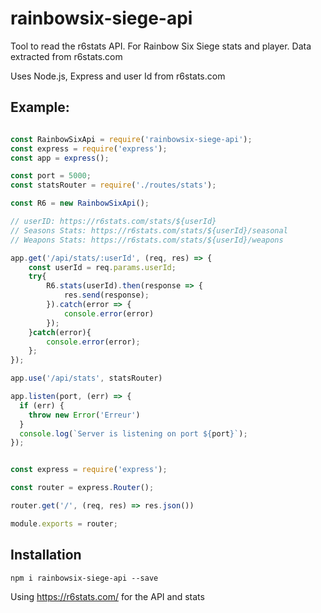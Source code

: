 # rainbowsix-siege-api
Tool to read the r6stats API. For Rainbow Six Siege stats and player. Data extracted from r6stats.com

Uses Node.js, Express and user Id from r6stats.com

## Example:
```javascript

const RainbowSixApi = require('rainbowsix-siege-api');
const express = require('express');
const app = express();

const port = 5000;
const statsRouter = require('./routes/stats');

const R6 = new RainbowSixApi();

// userID: https://r6stats.com/stats/${userId}
// Seasons Stats: https://r6stats.com/stats/${userId}/seasonal
// Weapons Stats: https://r6stats.com/stats/${userId}/weapons

app.get('/api/stats/:userId', (req, res) => {
    const userId = req.params.userId;
    try{
        R6.stats(userId).then(response => {
            res.send(response);
        }).catch(error => {
            console.error(error)
        });
    }catch(error){
        console.error(error);
    };
});

app.use('/api/stats', statsRouter)

app.listen(port, (err) => {
  if (err) {
    throw new Error('Erreur')
  }
  console.log(`Server is listening on port ${port}`);
});

```


```javascript

const express = require('express');

const router = express.Router();

router.get('/', (req, res) => res.json())

module.exports = router;


```

## Installation

```
npm i rainbowsix-siege-api --save
```

Using <https://r6stats.com/> for the API and stats

